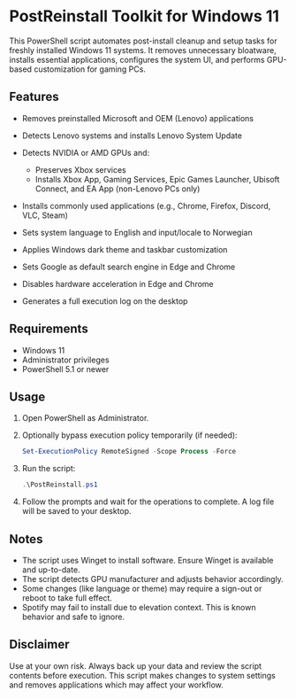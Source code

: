 # PostReinstall Toolkit for Windows 11

This PowerShell script automates post-install cleanup and setup tasks for freshly installed Windows 11 systems. It removes unnecessary bloatware, installs essential applications, configures the system UI, and performs GPU-based customization for gaming PCs.

## Features

* Removes preinstalled Microsoft and OEM (Lenovo) applications
* Detects Lenovo systems and installs Lenovo System Update
* Detects NVIDIA or AMD GPUs and:

  * Preserves Xbox services
  * Installs Xbox App, Gaming Services, Epic Games Launcher, Ubisoft Connect, and EA App (non-Lenovo PCs only)
* Installs commonly used applications (e.g., Chrome, Firefox, Discord, VLC, Steam)
* Sets system language to English and input/locale to Norwegian
* Applies Windows dark theme and taskbar customization
* Sets Google as default search engine in Edge and Chrome
* Disables hardware acceleration in Edge and Chrome
* Generates a full execution log on the desktop

## Requirements

* Windows 11
* Administrator privileges
* PowerShell 5.1 or newer

## Usage

1. Open PowerShell as Administrator.

2. Optionally bypass execution policy temporarily (if needed):

   ```powershell
   Set-ExecutionPolicy RemoteSigned -Scope Process -Force
   ```

3. Run the script:

   ```powershell
   .\PostReinstall.ps1
   ```

4. Follow the prompts and wait for the operations to complete. A log file will be saved to your desktop.

## Notes

* The script uses Winget to install software. Ensure Winget is available and up-to-date.
* The script detects GPU manufacturer and adjusts behavior accordingly.
* Some changes (like language or theme) may require a sign-out or reboot to take full effect.
* Spotify may fail to install due to elevation context. This is known behavior and safe to ignore.

## Disclaimer

Use at your own risk. Always back up your data and review the script contents before execution. This script makes changes to system settings and removes applications which may affect your workflow.
